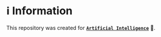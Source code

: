 # ℹ️ Information

This repository was created for [**`Artificial Intelligence`**](https://mcengine.github.io/artificialintelligence-website) 🤖.
